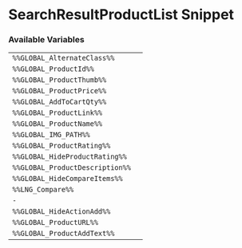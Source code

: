 # SearchResultProductList Snippet

### Available Variables
|||
|---|---|
| `%%GLOBAL_AlternateClass%%` |
| `%%GLOBAL_ProductId%%` |
| `%%GLOBAL_ProductThumb%%` |
| `%%GLOBAL_ProductPrice%%` |
| `%%GLOBAL_AddToCartQty%%` |
| `%%GLOBAL_ProductLink%%` |
| `%%GLOBAL_ProductName%%` |
| `%%GLOBAL_IMG_PATH%%` |
| `%%GLOBAL_ProductRating%%` |
| `%%GLOBAL_HideProductRating%%` |
| `%%GLOBAL_ProductDescription%%` |
| `%%GLOBAL_HideCompareItems%%` |
| `%%LNG_Compare%%` |
| `-` |
| `%%GLOBAL_HideActionAdd%%` |
| `%%GLOBAL_ProductURL%%` |
| `%%GLOBAL_ProductAddText%%` |
